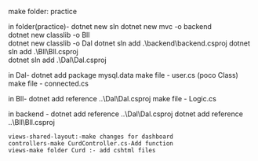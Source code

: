 make folder: practice

in folder(practice)-
		dotnet new sln
		dotnet new mvc -o backend 	
		dotnet new classlib -o Bll    
		dotnet new classlib -o Dal
		dotnet sln add .\backend\backend.csproj
		dotnet sln add .\Bll\Bll.csproj  
		dotnet sln add .\Dal\Dal.csproj  

in Dal-
		dotnet add package mysql.data
		make file - user.cs (poco Class)
		make file - connected.cs

in Bll-
		dotnet add reference ..\Dal\Dal.csproj
		make file - Logic.cs

in backend -
		dotnet add reference ..\Dal\Dal.csproj
		dotnet add reference ..\Bll\Bll.csproj	
	
	views-shared-layout:-make changes for dashboard
	controllers-make CurdController.cs-Add function
	views-make folder Curd :- add cshtml files
